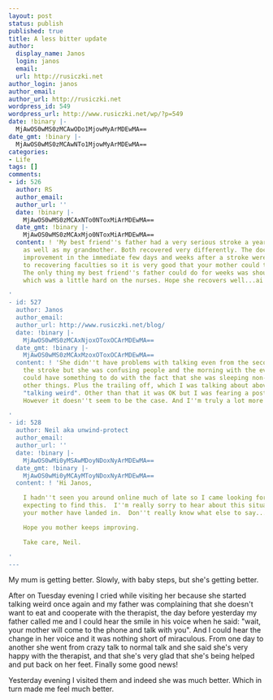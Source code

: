 ```yaml
---
layout: post
status: publish
published: true
title: A less bitter update
author:
  display_name: Janos
  login: janos
  email: 
  url: http://rusiczki.net
author_login: janos
author_email: 
author_url: http://rusiczki.net
wordpress_id: 549
wordpress_url: http://www.rusiczki.net/wp/?p=549
date: !binary |-
  MjAwOS0wMS0zMCAwODo1MjowMyArMDEwMA==
date_gmt: !binary |-
  MjAwOS0wMS0zMCAwNTo1MjowMyArMDEwMA==
categories:
- Life
tags: []
comments:
- id: 526
  author: RS
  author_email: 
  author_url: ''
  date: !binary |-
    MjAwOS0wMS0zMCAxNTo0NToxMiArMDEwMA==
  date_gmt: !binary |-
    MjAwOS0wMS0zMCAxMjo0NToxMiArMDEwMA==
  content: ! 'My best friend''s father had a very serious stroke a year or so ago,
    as well as my grandmother. Both recovered very differently. The doctors said that
    improvement in the immediate few days and weeks after a stroke were the most crucial
    to recovering faculties so it is very good that your mother could talk so quickly.
    The only thing my best friend''s father could do for weeks was shout out expletives,
    which was a little hard on the nurses. Hope she recovers well...ai de grija, frate.

'
- id: 527
  author: Janos
  author_email: 
  author_url: http://www.rusiczki.net/blog/
  date: !binary |-
    MjAwOS0wMS0zMCAxNjoxOToxOCArMDEwMA==
  date_gmt: !binary |-
    MjAwOS0wMS0zMCAxMzoxOToxOCArMDEwMA==
  content: ! 'She didn''t have problems with talking even from the second day after
    the stroke but she was confusing people and the morning with the evening (this
    could have something to do with the fact that she was sleeping non-stop) among
    other things. Plus the trailing off, which I was talking about above when I said
    "talking weird". Other than that it was OK but I was fearing a post stroke depression.
    However it doesn''t seem to be the case. And I''m truly a lot more relaxed now.

'
- id: 528
  author: Neil aka unwind-protect
  author_email: 
  author_url: ''
  date: !binary |-
    MjAwOS0wMi0yMSAwMDoyNDoxNyArMDEwMA==
  date_gmt: !binary |-
    MjAwOS0wMi0yMCAyMToyNDoxNyArMDEwMA==
  content: ! 'Hi Janos,

    I hadn''t seen you around online much of late so I came looking for you.  I wasn''t
    expecting to find this.  I''m really sorry to hear about this situation you and
    your mother have landed in.  Don''t really know what else to say...

    Hope you mother keeps improving.

    Take care, Neil.

'
---
```

<p>My mum is getting better. Slowly, with baby steps, but she's getting better.</p>
<p>After on Tuesday evening I cried while visiting her because she started talking weird once again and my father was complaining that she doesn't want to eat and cooperate with the therapist, the day before yesterday my father called me and I could hear the smile in his voice when he said: "wait, your mother will come to the phone and talk with you". And I could hear the change in her voice and it was nothing short of miraculous. From one day to another she went from crazy talk to normal talk and she said she's very happy with the therapist, and that she's very glad that she's being helped and put back on her feet. Finally some good news!</p>
<p>Yesterday evening I visited them and indeed she was much better. Which in turn made me feel much better.</p>

